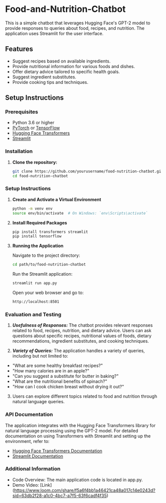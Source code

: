 # Food-and-Nutrition-Chatbot

This is a simple chatbot that leverages Hugging Face's GPT-2 model to provide responses to queries about food, recipes, and nutrition. The application uses Streamlit for the user interface.

## Features
- Suggest recipes based on available ingredients.
- Provide nutritional information for various foods and dishes.
- Offer dietary advice tailored to specific health goals.
- Suggest ingredient substitutes.
- Provide cooking tips and techniques.

## Setup Instructions

### Prerequisites
- Python 3.6 or higher
- [PyTorch](https://pytorch.org/get-started/locally/) or [TensorFlow](https://www.tensorflow.org/install)
- [Hugging Face Transformers](https://huggingface.co/transformers/installation.html)
- [Streamlit](https://docs.streamlit.io/library/get-started/installation)

### Installation

1. **Clone the repository:**
   ```sh
   git clone https://github.com/yourusername/food-nutrition-chatbot.git
   cd food-nutrition-chatbot
   ```


### Setup Instructions

1. **Create and Activate a Virtual Environment**
    ```sh
    python -m venv env
    source env/bin/activate  # On Windows: `env\Scripts\activate`
    ```
2. **Install Required Packages**
    ```sh
    pip install transformers streamlit
    pip install tensorflow
    ```

3. **Running the Application**

    Navigate to the project directory:

    ```sh
    cd path/to/food-nutrition-chatbot
    ```

    Run the Streamlit application:

    ```sh
    streamlit run app.py
    ```

    Open your web browser and go to:
    ```sh
    http://localhost:8501
    ```


### Evaluation and Testing

1. ***Usefulness of Responses:***
The chatbot provides relevant responses related to food, recipes, nutrition, and dietary advice. Users can ask questions about specific recipes, nutritional values of foods, dietary recommendations, ingredient substitutes, and cooking techniques.

2. ***Variety of Queries:***
The application handles a variety of queries, including but not limited to:

- "What are some healthy breakfast recipes?"
- "How many calories are in an apple?"
- "Can you suggest a substitute for butter in baking?"
- "What are the nutritional benefits of spinach?"
- "How can I cook chicken breast without drying it out?"

3. Users can explore different topics related to food and nutrition through natural language queries.



### API Documentation

The application integrates with the Hugging Face Transformers library for natural language processing using the GPT-2 model. For detailed documentation on using Transformers with Streamlit and setting up the environment, refer to:

- [Hugging Face Transformers Documentation](https://huggingface.co/docs/transformers/index)
- [Streamlit Documentation](https://docs.streamlit.io/)



### Additional Information

- Code Overview: The main application code is located in app.py.
- Demo Video: [Link] (https://www.loom.com/share/f5a6f4bb1a46421ca48a017c14e0243d?sid=63db2f28-a1c0-4bc7-a7f5-63f6cadf4f35)
